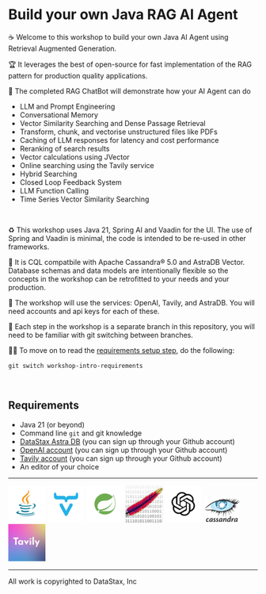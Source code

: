 # Build your own Java RAG AI Agent

 ☕️ Welcome to this workshop to build your own Java AI Agent using Retrieval Augmented Generation.

 🏆 It leverages the best of open-source for fast implementation of the RAG pattern for production quality applications.

 🤩 The completed RAG ChatBot will demonstrate how your AI Agent can do
 - LLM and Prompt Engineering
 - Conversational Memory
 - Vector Similarity Searching and Dense Passage Retrieval
 - Transform, chunk, and vectorise unstructured files like PDFs
 - Caching of LLM responses for latency and cost performance
 - Reranking of search results
 - Vector calculations using JVector
 - Online searching using the Tavily service
 - Hybrid Searching
 - Closed Loop Feedback System
 - LLM Function Calling
 - Time Series Vector Similarity Searching

 

 ♻️  This workshop uses Java 21, Spring AI and Vaadin for the UI.  The use of Spring and Vaadin is minimal, the code is intended to be re-used in other frameworks.

 👩‍ It is CQL compatbile with Apache Cassandra® 5.0 and AstraDB Vector.  Database schemas and data models are intentionally flexible so the concepts in the workshop can be retrofitted to your needs and your production.

 🙇‍ The workshop will use the services: OpenAI, Tavily, and AstraDB.  You will need accounts and api keys for each of these.

 🌴 Each step in the workshop is a separate branch in this repository, you will need to be familiar with git switching between branches.

 💪🏽 To move on to read the [requirements setup step](../workshop-intro-requirements), do the following:
```
git switch workshop-intro-requirements
```

  

## Requirements
- Java 21 (or beyond)
- Command line `git` and git knowledge
- [DataStax Astra DB](https://astra.datastax.com) (you can sign up through your Github account)
- [OpenAI account](https://platform.openai.com/signup) (you can sign up through your Github account)
- [Tavily account](https://app.tavily.com/sign-in) (you can sign up through your Github account)
- An editor of your choice



***
![java](./src/assets/java.png) ![vaadin](./src/assets/vaadin.png) ![spring](./src/assets/spring.png) ![tika](./src/assets/tika.jpeg) ![openai](./src/assets/openai.png) ![cassandra](./src/assets/cassandra.png) ![tavily](./src/assets/tavily.jpeg)

***
All work is copyrighted to DataStax, Inc
  